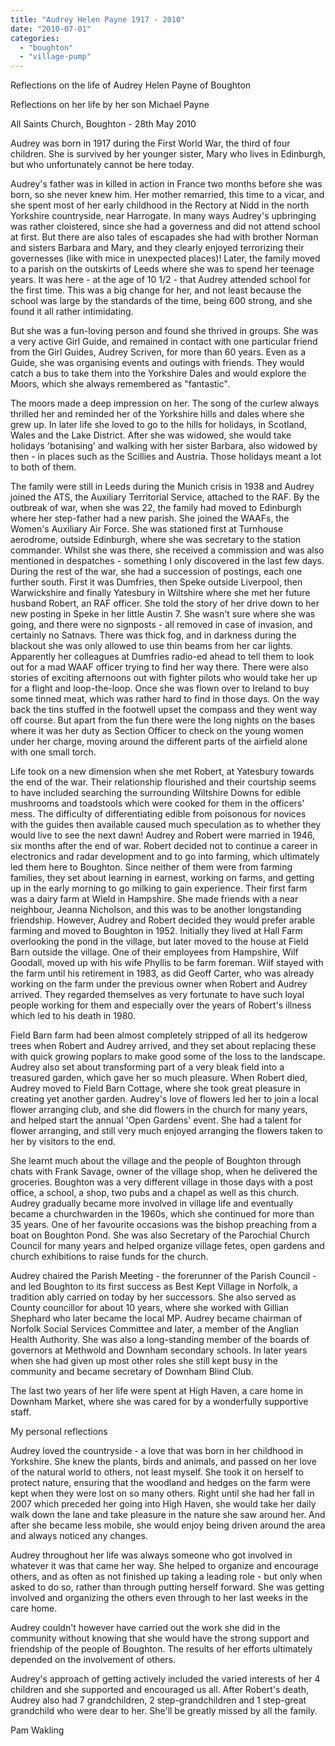 ```yaml
---
title: "Audrey Helen Payne 1917 - 2010"
date: "2010-07-01"
categories: 
  - "boughton"
  - "village-pump"
---
```


Reflections on the life of Audrey Helen Payne of Boughton

Reflections on her life by her son Michael Payne

All Saints Church, Boughton - 28th May 2010

Audrey was born in 1917 during the First World War, the third of four children. She is survived by her younger sister, Mary who lives in Edinburgh, but who unfortunately cannot be here today.

Audrey's father was in killed in action in France two months before she was born, so she never knew him. Her mother remarried, this time to a vicar, and she spent most of her early childhood in the Rectory at Nidd in the north Yorkshire countryside, near Harrogate. In many ways Audrey's upbringing was rather cloistered, since she had a governess and did not attend school at first. But there are also tales of escapades she had with brother Norman and sisters Barbara and Mary, and they clearly enjoyed terrorizing their governesses (like with mice in unexpected places)! Later, the family moved to a parish on the outskirts of Leeds where she was to spend her teenage years. It was here - at the age of 10 1/2 - that Audrey attended school for the first time. This was a big change for her, and not least because the school was large by the standards of the time, being 600 strong, and she found it all rather intimidating.

But she was a fun-loving person and found she thrived in groups. She was a very active Girl Guide, and remained in contact with one particular friend from the Girl Guides, Audrey Scriven, for more than 60 years. Even as a Guide, she was organising events and outings with friends. They would catch a bus to take them into the Yorkshire Dales and would explore the Moors, which she always remembered as "fantastic".

The moors made a deep impression on her. The song of the curlew always thrilled her and reminded her of the Yorkshire hills and dales where she grew up. In later life she loved to go to the hills for holidays, in Scotland, Wales and the Lake District. After she was widowed, she would take holidays 'botanising' and walking with her sister Barbara, also widowed by then - in places such as the Scillies and Austria. Those holidays meant a lot to both of them.

The family were still in Leeds during the Munich crisis in 1938 and Audrey joined the ATS, the Auxiliary Territorial Service, attached to the RAF. By the outbreak of war, when she was 22, the family had moved to Edinburgh where her step-father had a new parish. She joined the WAAFs, the Women's Auxiliary Air Force. She was stationed first at Turnhouse aerodrome, outside Edinburgh, where she was secretary to the station commander. Whilst she was there, she received a commission and was also mentioned in despatches - something I only discovered in the last few days. During the rest of the war, she had a succession of postings, each one further south. First it was Dumfries, then Speke outside Liverpool, then Warwickshire and finally Yatesbury in Wiltshire where she met her future husband Robert, an RAF officer. She told the story of her drive down to her new posting in Speke in her little Austin 7. She wasn't sure where she was going, and there were no signposts - all removed in case of invasion, and certainly no Satnavs. There was thick fog, and in darkness during the blackout she was only allowed to use thin beams from her car lights. Apparently her colleagues at Dumfries radio-ed ahead to tell them to look out for a mad WAAF officer trying to find her way there. There were also stories of exciting afternoons out with fighter pilots who would take her up for a flight and loop-the-loop. Once she was flown over to Ireland to buy some tinned meat, which was rather hard to find in those days. On the way back the tins stuffed in the footwell upset the compass and they went way off course. But apart from the fun there were the long nights on the bases where it was her duty as Section Officer to check on the young women under her charge, moving around the different parts of the airfield alone with one small torch.

Life took on a new dimension when she met Robert, at Yatesbury towards the end of the war. Their relationship flourished and their courtship seems to have included searching the surrounding Wiltshire Downs for edible mushrooms and toadstools which were cooked for them in the officers' mess. The difficulty of differentiating edible from poisonous for novices with the guides then available caused much speculation as to whether they would live to see the next dawn! Audrey and Robert were married in 1946, six months after the end of war. Robert decided not to continue a career in electronics and radar development and to go into farming, which ultimately led them here to Boughton. Since neither of them were from farming families, they set about learning in earnest, working on farms, and getting up in the early morning to go milking to gain experience. Their first farm was a dairy farm at Wield in Hampshire. She made friends with a near neighbour, Jeanna Nicholson, and this was to be another longstanding friendship. However, Audrey and Robert decided they would prefer arable farming and moved to Boughton in 1952. Initially they lived at Hall Farm overlooking the pond in the village, but later moved to the house at Field Barn outside the village. One of their employees from Hampshire, Wilf Goodall, moved up with his wife Phyllis to be farm foreman. Wilf stayed with the farm until his retirement in 1983, as did Geoff Carter, who was already working on the farm under the previous owner when Robert and Audrey arrived. They regarded themselves as very fortunate to have such loyal people working for them and especially over the years of Robert's illness which led to his death in 1980.

Field Barn farm had been almost completely stripped of all its hedgerow trees when Robert and Audrey arrived, and they set about replacing these with quick growing poplars to make good some of the loss to the landscape. Audrey also set about transforming part of a very bleak field into a treasured garden, which gave her so much pleasure. When Robert died, Audrey moved to Field Barn Cottage, where she took great pleasure in creating yet another garden. Audrey's love of flowers led her to join a local flower arranging club, and she did flowers in the church for many years, and helped start the annual 'Open Gardens' event. She had a talent for flower arranging, and still very much enjoyed arranging the flowers taken to her by visitors to the end.

She learnt much about the village and the people of Boughton through chats with Frank Savage, owner of the village shop, when he delivered the groceries. Boughton was a very different village in those days with a post office, a school, a shop, two pubs and a chapel as well as this church. Audrey gradually became more involved in village life and eventually became a churchwarden in the 1960s, which she continued for more than 35 years. One of her favourite occasions was the bishop preaching from a boat on Boughton Pond. She was also Secretary of the Parochial Church Council for many years and helped organize village fetes, open gardens and church exhibitions to raise funds for the church.

Audrey chaired the Parish Meeting - the forerunner of the Parish Council - and led Boughton to its first success as Best Kept Village in Norfolk, a tradition ably carried on today by her successors. She also served as County councillor for about 10 years, where she worked with Gillian Shephard who later became the local MP. Audrey became chairman of Norfolk Social Services Committee and later, a member of the Anglian Health Authority. She was also a long-standing member of the boards of governors at Methwold and Downham secondary schools. In later years when she had given up most other roles she still kept busy in the community and became secretary of Downham Blind Club.

The last two years of her life were spent at High Haven, a care home in Downham Market, where she was cared for by a wonderfully supportive staff.

My personal reflections

Audrey loved the countryside - a love that was born in her childhood in Yorkshire. She knew the plants, birds and animals, and passed on her love of the natural world to others, not least myself. She took it on herself to protect nature, ensuring that the woodland and hedges on the farm were kept when they were lost on so many others. Right until she had her fall in 2007 which preceded her going into High Haven, she would take her daily walk down the lane and take pleasure in the nature she saw around her. And after she became less mobile, she would enjoy being driven around the area and always noticed any changes.

Audrey throughout her life was always someone who got involved in whatever it was that came her way. She helped to organize and encourage others, and as often as not finished up taking a leading role - but only when asked to do so, rather than through putting herself forward. She was getting involved and organizing the others even through to her last weeks in the care home.

Audrey couldn't however have carried out the work she did in the community without knowing that she would have the strong support and friendship of the people of Boughton. The results of her efforts ultimately depended on the involvement of others.

Audrey's approach of getting actively included the varied interests of her 4 children and she supported and encouraged us all. After Robert's death, Audrey also had 7 grandchildren, 2 step-grandchildren and 1 step-great grandchild who were dear to her. She'll be greatly missed by all the family.

Pam Wakling

